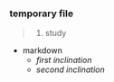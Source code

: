 ### temporary file

>1. study
  - markdown<br/>
    * *first inclination*<br/>
    * _second inclination_
